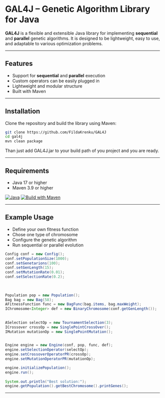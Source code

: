 # GAL4J – Genetic Algorithm Library for Java

**GAL4J** is a flexible and extensible Java library for implementing **sequential** and **parallel** genetic algorithms. It is designed to be lightweight, easy to use, and adaptable to various optimization problems.

---

##  Features

- Support for **sequential** and **parallel** execution
- Custom operators can be easily plugged in
- Lightweight and modular structure
- Built with Maven

---

## Installation

Clone the repository and build the library using Maven:

```bash
git clone https://github.com/FildaKrenku/GAL4J
cd gal4j
mvn clean package
```
Than just add GAL4J.jar to your build path of you project and you are ready.

---

## Requirements

- Java 17 or higher
- Maven 3.9 or higher

[![Java](https://img.shields.io/badge/Java-17%2B-blue.svg)](https://www.oracle.com/java/)
[![Build with Maven](https://img.shields.io/badge/build-Maven-blue.svg)](https://maven.apache.org/)

---

## Example Usage

- Define your own fitness function
- Chose one type of chromosome
- Configure the genetic algorithm
- Run sequential or parallel evolution

```Java
Config conf = new Config();
conf.setPopulationSize(1000);
conf.setGenetarions(100);
conf.setGenLength(15);
conf.setMutationRate(0.01);
conf.setSelectionRate(0.2);
        
        
                    
Population pop = new Population();
Bag bag = new Bag(58);
AFitnessFunction func = new BagFunc(bag.items, bag.maxWeight);
IChromosome<Integer> def = new BinaryChromosome(conf.getGenLength());
        
        
ASelection selectOp = new TournamentSelection(3);
ICrossover crossOp = new SinglePointCrossOver();
IMutation mutationOp = new SinglePointMutation();
        

Engine engine = new Engine(conf, pop, func, def); 
engine.setSelectionOperator(selectOp);
engine.setCrossoverOperatorPR(crossOp);
engine.setMutationOperatorPR(mutationOp);

engine.initializePopulation();
engine.run();
        
System.out.println("Best solution:");
engine.getPopulation().getBestChromosome().printGenes(); 
```

---
